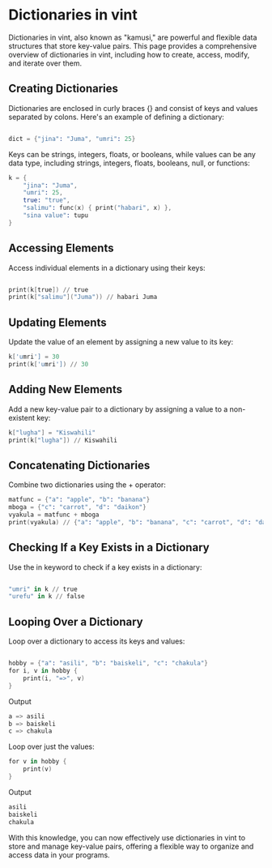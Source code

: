 # Dictionaries in vint

Dictionaries in vint, also known as "kamusi," are powerful and flexible data structures that store key-value pairs. This page provides a comprehensive overview of dictionaries in vint, including how to create, access, modify, and iterate over them.

## Creating Dictionaries

Dictionaries are enclosed in curly braces {} and consist of keys and values separated by colons. Here's an example of defining a dictionary:

```s

dict = {"jina": "Juma", "umri": 25}
```

Keys can be strings, integers, floats, or booleans, while values can be any data type, including strings, integers, floats, booleans, null, or functions:

```s
k = {
    "jina": "Juma",
    "umri": 25,
    true: "true",
    "salimu": func(x) { print("habari", x) },
    "sina value": tupu
}
```

## Accessing Elements

Access individual elements in a dictionary using their keys:

```s

print(k[true]) // true
print(k["salimu"]("Juma")) // habari Juma
```

## Updating Elements

Update the value of an element by assigning a new value to its key:

```s
k['umri'] = 30
print(k['umri']) // 30
```

## Adding New Elements

Add a new key-value pair to a dictionary by assigning a value to a non-existent key:

```s
k["lugha"] = "Kiswahili"
print(k["lugha"]) // Kiswahili
```

## Concatenating Dictionaries

Combine two dictionaries using the + operator:

```s
matfunc = {"a": "apple", "b": "banana"}
mboga = {"c": "carrot", "d": "daikon"}
vyakula = matfunc + mboga
print(vyakula) // {"a": "apple", "b": "banana", "c": "carrot", "d": "daikon"}
```

## Checking If a Key Exists in a Dictionary

Use the in keyword to check if a key exists in a dictionary:

```s

"umri" in k // true
"urefu" in k // false
```

## Looping Over a Dictionary

Loop over a dictionary to access its keys and values:

```s

hobby = {"a": "asili", "b": "baiskeli", "c": "chakula"}
for i, v in hobby {
    print(i, "=>", v)
}
```
Output
```s
a => asili
b => baiskeli
c => chakula
```

Loop over just the values:

```s
for v in hobby {
    print(v)
}
```
Output
```s
asili
baiskeli
chakula
```

With this knowledge, you can now effectively use dictionaries in vint to store and manage key-value pairs, offering a flexible way to organize and access data in your programs.